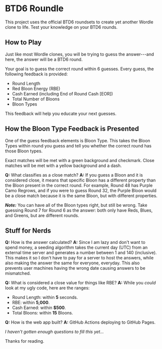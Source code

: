 # BTD6 Roundle

This project uses the official BTD6 roundsets to create yet another Wordle clone to life. Test your knowledge on your BTD6 rounds.

## How to Play

Just like most Wordle clones, you will be trying to guess the answer---and here, the answer will be a BTD6 round.

Your goal is to guess the correct round within 6 guesses. Every guess, the following feedback is provided:

- Round Length
- Red Bloon Energy (RBE)
- Cash Earned (including End of Round Cash [EOR])
- Total Number of Bloons
- Bloon Types

This feedback will help you educate your next guesses.

## How the Bloon Type Feedback is Presented

One of the guess feedback elements is Bloon Type. This takes the Bloon Types within round you guess and tell you whether the correct round has those Bloon types.

Exact matches will be met with a green background and checkmark. Close matches will be met with a yellow background and a dash.

**Q:** What classifies as a close match?
**A:** If you guess a Bloon and it is considered close, it means that specific Bloon has a different property than the Bloon present in the correct round. For example, Round 48 has Purple Camo Regrows, and if you were to guess Round 32, the Purple Bloon would be a close match because it is the same Bloon, but with different properties.

**_Note:_** You can have all of the Bloon types right, but still be wrong. Take guessing Round 7 for Round 6 as the answer: both only have Reds, Blues, and Greens, but are different rounds.

## Stuff for Nerds

**Q:** How is the answer calculated?
**A:** Since I am lazy and don't want to spend money, a seeding algorithm takes the current day (UTC) from an external time server and generates a number between 1 and 140 (inclusive). This makes it so I don't have to pay for a server to host the answers, while also making the answer the same for everyone, everyday. This also prevents user machines having the wrong date causing answers to be mismatched.

**Q:** What is considered a close value for things like RBE?
**A:** While you _could_ look at my ugly code, here are the ranges:

- Round Length: within **5** seconds.
- RBE: within **5,000**.
- Cash Earned: within **$500**.
- Total Bloons: within **15** Bloons.

**Q:** How is the web app built?
**A:** GitHub Actions deploying to GitHub Pages.

_I haven't gotten enough questions to fill this yet..._

Thanks for reading.
